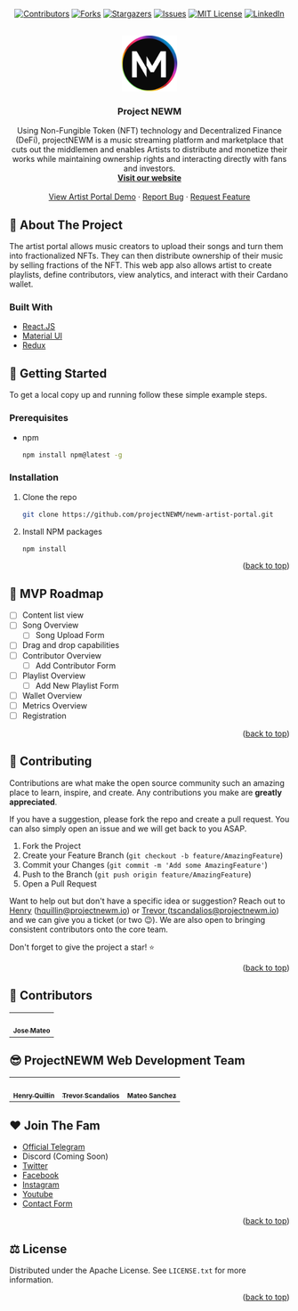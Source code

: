 <div id="top"></div>

<!-- PROJECT SHIELDS -->

<div align="center">

[![Contributors][contributors-shield]][contributors-url]
[![Forks][forks-shield]][forks-url]
[![Stargazers][stars-shield]][stars-url]
[![Issues][issues-shield]][issues-url]
[![MIT License][license-shield]][license-url]
[![LinkedIn][linkedin-shield]][linkedin-url]

<!-- PROJECT LOGO -->

<br />
  <a href="https://projectnewm.io/">
    <img src="./src/assets/images/NEWM-logo.png" alt="Logo" width="100" height="100">
  </a>

<h3 align="center">Project NEWM</h3>

  <p align="center">
    Using Non-Fungible Token (NFT) technology and Decentralized Finance (DeFi), projectNEWM is a music streaming platform and marketplace that cuts out the middlemen and enables Artists to distribute and monetize their works while maintaining ownership rights and interacting directly with fans and investors.
    <br />
    <a href="https://projectnewm.io/"><strong>Visit our website</strong></a>
    <br />
    <br />
    <a href="https://newm-artist-portal.web.app/home/songs">View Artist Portal Demo</a>
    ·
    <a href="https://github.com/projectNEWM/newm-artist-portal/issues">Report Bug</a>
    ·
    <a href="https://github.com/projectNEWM/newm-artist-portal/issues">Request Feature</a>
  </p>
</div>


<!-- �ABOUT THE PROJECT -->

## 📔 About The Project

<p> The artist portal allows music creators to upload their songs and turn them into fractionalized NFTs. 
They can then distribute ownership of their music by selling fractions of the NFT. This web app also 
allows artist to create playlists, define contributors, view analytics, and interact with 
their Cardano wallet. <p>


### Built With

* [React.JS](https://reactjs.org/)
* [Material UI](https://mui.com/)
* [Redux](https://redux.js.org/)


<!-- GETTING STARTED -->

## 📖 Getting Started

To get a local copy up and running follow these simple example steps.

### Prerequisites

* npm
  ```sh
  npm install npm@latest -g
  ```

### Installation

1. Clone the repo
   ```sh
   git clone https://github.com/projectNEWM/newm-artist-portal.git
   ```
2. Install NPM packages
   ```sh
   npm install
   ```
   <p align="right">(<a href="#top">back to top</a>)</p>

<!-- ROADMAP -->

## 🚀 MVP Roadmap

* [ ] Content list view
* [ ] Song Overview
  * [ ] Song Upload Form
* [ ] Drag and drop capabilities
* [ ] Contributor Overview
  * [ ] Add Contributor Form
* [ ] Playlist Overview
  * [ ] Add New Playlist Form
* [ ] Wallet Overview
* [ ] Metrics Overview
* [ ] Registration

<p align="right">(<a href="#top">back to top</a>)</p>

<!-- CONTRIBUTING -->

## 🤝 Contributing

Contributions are what make the open source community such an amazing place to learn, inspire, and create. Any contributions you make are **greatly appreciated**.

If you have a suggestion, please fork the repo and create a pull request. You can also simply open an issue and we will get back to you ASAP.

1. Fork the Project
2. Create your Feature Branch (`git checkout -b feature/AmazingFeature`)
3. Commit your Changes (`git commit -m 'Add some AmazingFeature'`)
4. Push to the Branch (`git push origin feature/AmazingFeature`)
5. Open a Pull Request

Want to help out but don't have a specific idea or suggestion? Reach out to
<a href="https://github.com/HenryQuillin"> Henry</a> (hquillin@projectnewm.io) or <a href="https://github.com/HenryQuillin"> Trevor </a> (tscandalios@projectnewm.io) and we can give you a ticket (or two 😉). We are also open to 
bringing consistent contributors onto the core team. 

Don't forget to give the project a star! ⭐️

<p align="right">(<a href="#top">back to top</a>)</p>


<!-- CONTRIBUTORS -->

## 🤝 Contributors 

<table>
  <tr>
    <td align="center"><a href="https://github.com/j-mateo"><img src="https://avatars.githubusercontent.com/u/3849278?v=4" width="100px;" alt=""/><br /><sub><b>Jose Mateo</b></sub></a><br /> </td>
  </tr>

</table>


<!-- TEAM -->

## 😎 ProjectNEWM Web Development Team

<table>
  <tr>
    <td align="center"><a href="http://henryquillin.me/"><img src="https://i.ibb.co/64WcvBc/IMG-5268-1.png" width="100px;" alt=""/><br /><sub><b>Henry Quillin</b></sub></a><br /> </td>
    <td align="center"><a href="https://github.com/scandycuz"><img src="https://avatars.githubusercontent.com/u/5877597?v=4" width="100px;" alt=""/><br /><sub><b>Trevor Scandalios</b></sub></a><br /> </td>
    <td align="center"><a href="https://github.com/mallow43"><img src="https://sp-ao.shortpixel.ai/client/to_webp,q_glossy,ret_img,w_300,h_300/https://projectnewm.io/wp-content/uploads/bb-plugin/cache/Mateo-Sanchez-1-300x300-circle.png" width="100px;" alt=""/><br /><sub><b>Mateo Sanchez</b></sub></a><br /> </td>
  </tr>

</table>

<!-- SOCIALS -->

## ❤️ Join The Fam

- [Official Telegram](https://t.me/projectNEWMofficial)
- Discord (Coming Soon)
- [Twitter](https://twitter.com/projectNEWM)
- [Facebook](https://www.facebook.com/projectNEWM)
- [Instagram](https://www.instagram.com/projectnewm.io/)
- [Youtube](https://www.youtube.com/channel/UCcsBNWGjIf8YarD9uaZEEvw)
- [Contact Form](https://us1.list-manage.com/contact-form?u=3bf911620d8791d21fb973749&form_id=48757f902c8daa9f950e8d2563e8133e)

<p align="right">(<a href="#top">back to top</a>)</p>

<!-- LICENSE -->

## ⚖️ License

Distributed under the Apache License. See `LICENSE.txt` for more information.

<p align="right">(<a href="#top">back to top</a>)</p>


<!-- MARKDOWN LINKS & IMAGES -->

<!-- https://www.markdownguide.org/basic-syntax/#reference-style-links -->

[contributors-shield]: https://img.shields.io/github/contributors/projectNEWM/newm-artist-portal.svg?style=for-the-badge
[contributors-url]: https://github.com/projectNEWM/newm-artist-portal/graphs/contributors
[forks-shield]: https://img.shields.io/github/forks/projectNEWM/newm-artist-portal.svg?style=for-the-badge
[forks-url]: https://github.com/projectNEWM/newm-artist-portal/network/members
[stars-shield]: https://img.shields.io/github/stars/projectNEWM/newm-artist-portal.svg?style=for-the-badge
[stars-url]: https://github.com/projectNEWM/newm-artist-portal/stargazers
[issues-shield]: https://img.shields.io/github/issues/projectNEWM/newm-artist-portal.svg?style=for-the-badge
[issues-url]: https://github.com/projectNEWM/newm-artist-portal/issues
[license-shield]: https://img.shields.io/github/license/projectNEWM/newm-artist-portal.svg?style=for-the-badge
[license-url]: https://github.com/projectNEWM/newm-artist-portal/blob/master/LICENSE.txt
[linkedin-shield]: https://img.shields.io/badge/-LinkedIn-black.svg?style=for-the-badge&logo=linkedin&colorB=555
[linkedin-url]: https://www.linkedin.com/company/projectnewm/
[product-screenshot]: images/screenshot.png
